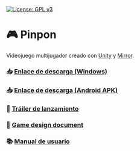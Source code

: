 [![License: GPL v3](https://img.shields.io/badge/License-GPLv3-blue.svg)](https://www.gnu.org/licenses/gpl-3.0)

# :video_game: Pinpon
Videojuego multijugador creado con [Unity](https://unity.com) y [Mirror](https://mirror-networking.com).

### :inbox_tray: [Enlace de descarga (Windows)](https://bit.ly/38m4n11)
### :inbox_tray: [Enlace de descarga (Android APK)](https://bit.ly/2BwhEs2)
### :movie_camera: [Tráiler de lanzamiento](https://youtu.be/sx6t796h1CU)
### :page_with_curl: [Game design document](documentacion/GDD.pdf)
### :books: [Manual de usuario](documentacion/Manual.pdf)
